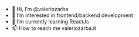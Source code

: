 - 👋 Hi, I’m @valeriozarba
- 👀 I’m interested in frontend/backend development
- 🌱 I’m currently learning ReactJs
- 📫 How to reach me valeriozarba.it

<!---
valeriozarba/valeriozarba is a ✨ special ✨ repository because its `README.md` (this file) appears on your GitHub profile.
You can click the Preview link to take a look at your changes.
--->
